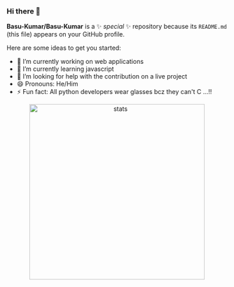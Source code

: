 ### Hi there 👋


**Basu-Kumar/Basu-Kumar** is a ✨ _special_ ✨ repository because its `README.md` (this file) appears on your GitHub profile.

Here are some ideas to get you started:

- 🔭 I’m currently working on web applications
- 🌱 I’m currently learning javascript
- 🤔 I’m looking for help with the contribution on a live project
- 😄 Pronouns: He/Him
- ⚡ Fun fact: All python developers wear glasses bcz they can't C ...!!

<div align='center' width="6rem">
<!--     <img   width="400px" src="https://github-readme-stats.vercel.app/api?username=Rishav1707&theme=dark&show_icons=true"/> -->
    <img  width="400px" src="https://github-readme-streak-stats.herokuapp.com?user=Basu-Kumar&theme=dark&border_radius=5" alt= "stats"/>
</div>
